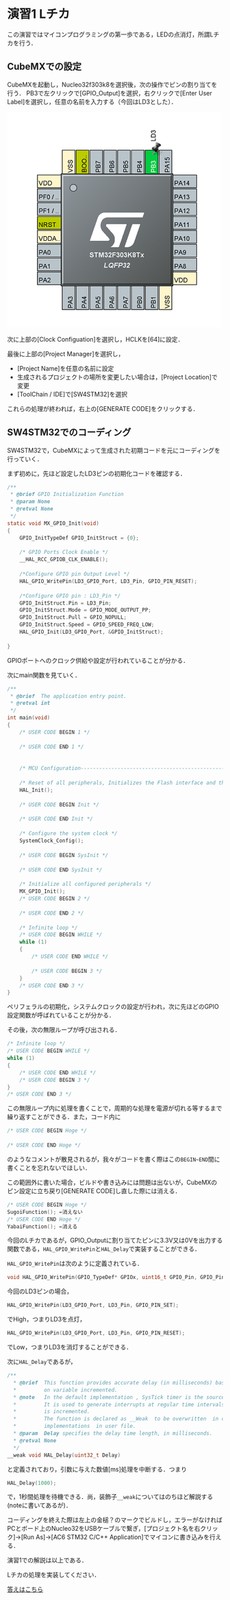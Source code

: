 # 演習1 Lチカ

この演習ではマイコンプログラミングの第一歩である，LEDの点消灯，所謂Lチカを行う．


## CubeMXでの設定

CubeMXを起動し，Nucleo32f303k8を選択後，次の操作でピンの割り当てを行う．
PB3で左クリックで[GPIO_Output]を選択，右クリックで[Enter User Label]を選択し，任意の名前を入力する（今回はLD3とした）．

![ピン割り当て](./pin_assign.png)

次に上部の[Clock Configuation]を選択し，HCLKを[64]に設定．

最後に上部の[Project Manager]を選択し，
- [Project Name]を任意の名前に設定
- 生成されるプロジェクトの場所を変更したい場合は，[Project Location]で変更
- [ToolChain / IDE]で[SW4STM32]を選択

これらの処理が終われば，右上の[GENERATE CODE]をクリックする．

## SW4STM32でのコーディング

SW4STM32で，CubeMXによって生成された初期コードを元にコーディングを行っていく．

まず初めに，先ほど設定したLD3ピンの初期化コードを確認する．
```c :main.c
/**
 * @brief GPIO Initialization Function
 * @param None
 * @retval None
 */
static void MX_GPIO_Init(void)
{
	GPIO_InitTypeDef GPIO_InitStruct = {0};

	/* GPIO Ports Clock Enable */
	__HAL_RCC_GPIOB_CLK_ENABLE();

	/*Configure GPIO pin Output Level */
	HAL_GPIO_WritePin(LD3_GPIO_Port, LD3_Pin, GPIO_PIN_RESET);

	/*Configure GPIO pin : LD3_Pin */
	GPIO_InitStruct.Pin = LD3_Pin;
	GPIO_InitStruct.Mode = GPIO_MODE_OUTPUT_PP;
	GPIO_InitStruct.Pull = GPIO_NOPULL;
	GPIO_InitStruct.Speed = GPIO_SPEED_FREQ_LOW;
	HAL_GPIO_Init(LD3_GPIO_Port, &GPIO_InitStruct);

}
```

GPIOポートへのクロック供給や設定が行われていることが分かる．

次にmain関数を見ていく．

```c : main.c
/**
 * @brief  The application entry point.
 * @retval int
 */
int main(void)
{
	/* USER CODE BEGIN 1 */

	/* USER CODE END 1 */


	/* MCU Configuration--------------------------------------------------------*/

	/* Reset of all peripherals, Initializes the Flash interface and the Systick. */
	HAL_Init();

	/* USER CODE BEGIN Init */

	/* USER CODE END Init */

	/* Configure the system clock */
	SystemClock_Config();

	/* USER CODE BEGIN SysInit */

	/* USER CODE END SysInit */

	/* Initialize all configured peripherals */
	MX_GPIO_Init();
	/* USER CODE BEGIN 2 */

	/* USER CODE END 2 */

	/* Infinite loop */
	/* USER CODE BEGIN WHILE */
	while (1)
	{
		/* USER CODE END WHILE */

		/* USER CODE BEGIN 3 */
	}
	/* USER CODE END 3 */
}
```

ペリフェラルの初期化，システムクロックの設定が行われ，次に先ほどのGPIO設定関数が呼ばれていることが分かる．

その後，次の無限ループが呼び出される．

```c
/* Infinite loop */
/* USER CODE BEGIN WHILE */
while (1)
{
	/* USER CODE END WHILE */
	/* USER CODE BEGIN 3 */
}
/* USER CODE END 3 */
```

この無限ループ内に処理を書くことで，周期的な処理を電源が切れる等するまで繰り返すことができる．また，コード内に

```c
/* USER CODE BEGIN Hoge */

/* USER CODE END Hoge */
```

のようなコメントが散見されるが，我々がコードを書く際はこの```BEGIN~END```間に書くことを忘れないでほしい．

この範囲外に書いた場合，ビルドや書き込みには問題は出ないが，CubeMXのピン設定に立ち戻り[GENERATE CODE]し直した際には消える．

```c
/* USER CODE BEGIN Hoge */
SugoiFunction(); ←消えない
/* USER CODE END Hoge */
YabaiFunction(); ←消える
```


今回のLチカであるが，GPIO_Outputに割り当てたピンに3.3V又は0Vを出力する関数である，```HAL_GPIO_WritePin```と```HAL_Delay```で実装することができる．


```HAL_GPIO_WritePin```は次のように定義されている．

```c
void HAL_GPIO_WritePin(GPIO_TypeDef* GPIOx, uint16_t GPIO_Pin, GPIO_PinState PinState)
```

今回のLD3ピンの場合，

```c
HAL_GPIO_WritePin(LD3_GPIO_Port, LD3_Pin, GPIO_PIN_SET);
```

でHigh，つまりLD3を点灯，

```c :
HAL_GPIO_WritePin(LD3_GPIO_Port, LD3_Pin, GPIO_PIN_RESET);
```

でLow，つまりLD3を消灯することができる．

次に```HAL_Delay```であるが，

```c : 
/**
  * @brief  This function provides accurate delay (in milliseconds) based 
  *         on variable incremented.
  * @note   In the default implementation , SysTick timer is the source of time base. 
  *         It is used to generate interrupts at regular time intervals where uwTick
  *         is incremented.
  *         The function is declared as __Weak  to be overwritten  in case of other
  *         implementations  in user file.
  * @param  Delay specifies the delay time length, in milliseconds.
  * @retval None
  */
__weak void HAL_Delay(uint32_t Delay)
```

と定義されており，引数に与えた数値[ms]処理を中断する．つまり

```c
HAL_Delay(1000);
```

で，1秒間処理を待機できる．尚，装飾子```__weak```についてはのちほど解説する(noteに書いてあるが)．

コーディングを終えた際は左上の金槌？のマークでビルドし，エラーがなければPCとボード上のNucleo32をUSBケーブルで繋ぎ，[プロジェクト名を右クリック]→[Run As]→[AC6 STM32 C/C++ Application]でマイコンに書き込みを行える．

演習1での解説は以上である．

Lチカの処理を実装してください．

[答えはこちら](./main.c)